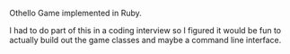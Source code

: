 Othello Game implemented in Ruby.

I had to do part of this in a coding interview so I figured it would be fun to
actually build out the game classes and maybe a command line interface.
